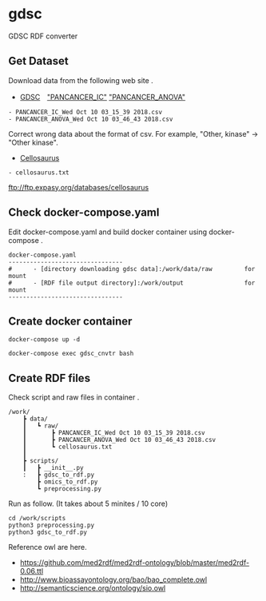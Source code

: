 # gdsc
GDSC RDF converter

## Get Dataset  
Download data from the following web site .
* [GDSC](https://www.cancerrxgene.org/downloads)　["PANCANCER_IC"](https://www.cancerrxgene.org/translation/drug/download#ic50) ["PANCANCER_ANOVA"](https://www.cancerrxgene.org/translation/drug/download#anova)

```
- PANCANCER_IC_Wed Oct 10 03_15_39 2018.csv
- PANCANCER_ANOVA_Wed Oct 10 03_46_43 2018.csv
```

Correct wrong data about the format of csv.
For example, "Other, kinase" -> "Other kinase".

* [Cellosaurus](https://web.expasy.org/cellosaurus/)
```
- cellosaurus.txt
```

ftp://ftp.expasy.org/databases/cellosaurus
## Check docker-compose.yaml
Edit docker-compose.yaml and build docker container using docker-compose .
```
docker-compose.yaml
--------------------------------
#      - [directory downloading gdsc data]:/work/data/raw         for mount
#      - [RDF file output directory]:/work/output                 for mount
--------------------------------
```

## Create docker container
```
docker-compose up -d

docker-compose exec gdsc_cnvtr bash
```

## Create RDF files
Check script and raw files in container .
```
/work/
    ┣ data/
    ┃   ┗ raw/
    ┃       ┣ PANCANCER_IC_Wed Oct 10 03_15_39 2018.csv
    ┃       ┣ PANCANCER_ANOVA_Wed Oct 10 03_46_43 2018.csv
    ┃       ┗ cellosaurus.txt
    ┃
    ┣ scripts/
    ┃   ┣ __init__.py
    :   ┣ gdsc_to_rdf.py
        ┣ omics_to_rdf.py           
        ┗ preprocessing.py
```

Run as follow. (It takes about 5 minites / 10 core)
```
cd /work/scripts
python3 preprocessing.py
python3 gdsc_to_rdf.py
```

Reference owl are here.

- https://github.com/med2rdf/med2rdf-ontology/blob/master/med2rdf-0.06.ttl
- http://www.bioassayontology.org/bao/bao_complete.owl
- http://semanticscience.org/ontology/sio.owl

